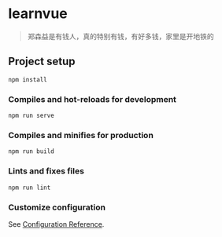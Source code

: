 # learnvue

> 郑森益是有钱人，真的特别有钱，有好多钱，家里是开地铁的

## Project setup
```
npm install
```

### Compiles and hot-reloads for development
```
npm run serve
```

### Compiles and minifies for production
```
npm run build
```

### Lints and fixes files
```
npm run lint
```

### Customize configuration
See [Configuration Reference](https://cli.vuejs.org/config/).
